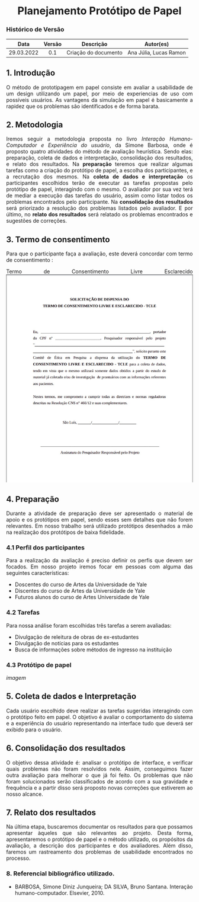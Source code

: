 # <center>Planejamento Protótipo de Papel

### Histórico de Versão

|    Data    | Versão |      Descrição       |      Autor(es)         |
| :--------: | :----: | :------------------: | :--------------------: |
| 29.03.2022 |  0.1   | Criação do documento | Ana Júlia, Lucas Ramon |

<div align="justify">


## 1. Introdução

O método de prototipagem em papel consiste em avaliar a usabilidade de um design utilizando um papel,
por meio de experiencias de uso com possíveis usuários. As vantagens da simulação em papel é basicamente a rapidez que os problemas são identificados e de forma barata.

## 2. Metodologia

Iremos seguir a metodologia proposta no livro *Interação Humano-Computador e Experiência do usuário*, da Simone Barbosa, onde é proposto quatro atividades do método de avaliação heurística. Sendo elas: preparação, coleta de dados e interpretação, consolidação dos resultados, e relato dos resultados.
Na **preparação** teremos que realizar algumas tarefas como a criação do protótipo de papel, a escolha dos participantes, e a recrutação dos mesmos.
Na **coleta de dados e interpretação** os participantes escolhidos terão de executar as tarefas propostas pelo protótipo de papel, interagindo com o mesmo. O avaliador por sua vez terá de mediar a execução das tarefas do usuário, assim como listar todos os problemas encontrados pelo participante.
Na **consolidação dos resultados** será priorizado a resolução dos problemas listados pelo avaliador.
E por último, no **relato dos resultados** será relatado os problemas encontrados e sugestões de correções.

## 3. Termo de consentimento 
Para que o participante faça a avaliação, este deverá concordar com termo de consentimento :

Termo de Consentimento Livre Esclarecido 
<img src="docs/documentos/imagens/termoConsentimento.jpeg"/>


## 4. Preparação

Durante a atividade de preparação deve ser apresentado o material de apoio e os protótipos em papel, sendo esses sem detalhes que não forem relevantes. Em nosso trabalho será utilizado protótipos desenhados a mão na realização dos protótipos de baixa fidelidade.

### 4.1 Perfil dos participantes
Para a realização da avaliação é preciso definir os perfis que devem ser focados. Em nosso projeto iremos focar em pessoas com alguma das seguintes características:
<ul>
    <li>Doscentes do curso de Artes da Universidade de Yale</li>
    <li>Discentes do curso de Artes da Universidade de Yale</li>
    <li>Futuros alunos do curso de Artes Universidade de Yale</li>
</ul> 

### 4.2 Tarefas

Para nossa análise foram escolhidas três tarefas a serem avaliadas:
* Divulgação de releitura de obras de ex-estudantes
* Divulgação de notícias para os estudantes
* Busca de informações sobre métodos de ingresso na instituição

### 4.3 Protótipo de papel

*imagem*


## 5. Coleta de dados e Interpretação 

Cada usuário escolhido deve realizar as tarefas sugeridas interagindo com o protótipo feito em papel. O objetivo é 
avaliar o comportamento do sistema e a experiência do usuário representando na interface tudo que deverá ser exibido
para o usuário.

## 6. Consolidação dos resultados

O objetivo dessa atividade é: analisar o protótipo de interface, e verificar quais problemas não foram resolvidos nele. Assim, conseguimos fazer outra avaliação para melhorar o que já foi feito. Os problemas que não foram solucionados serão classificados de acordo com a sua gravidade e frequência e a partir disso será proposto novas correções que estiverem ao nosso alcance.

## 7. Relato dos resultados

Na última etapa, buscaremos documentar os resultados para que possamos apresentar àqueles que são relevantes ao projeto.
Desta forma, apresentaremos o protótipo de papel e o método utilizado, os propósitos da avaliação, a descrição dos participantes
e dos avaliadores. Além disso, faremos um rastreamento dos problemas de usabilidade encontrados no processo.



### 8. Referencial bibliográfico utilizado.
- BARBOSA, Simone Diniz Junqueira; DA SILVA, Bruno Santana. Interação humano-computador. Elsevier, 2010.
